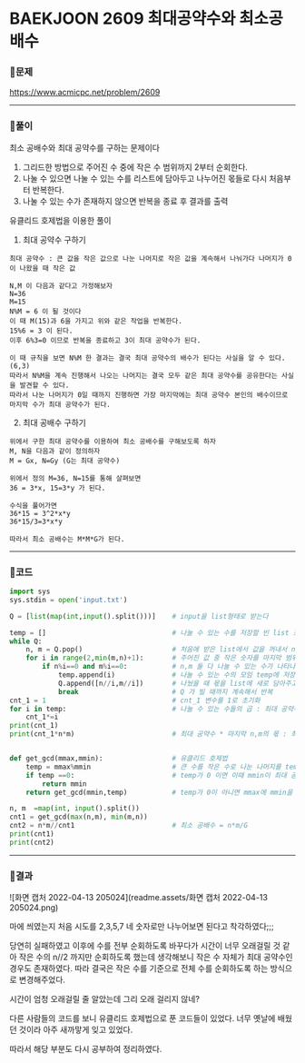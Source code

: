 # BAEKJOON 2609 최대공약수와 최소공배수

### 🏸문제 

https://www.acmicpc.net/problem/2609

<hr>



### 💊풀이

최소 공배수와 최대 공약수를 구하는 문제이다

1. 그리드한 방법으로 주어진 수 중에 작은 수 범위까지 2부터 순회한다.
2. 나눌 수 있으면 나눌 수 있는 수를 리스트에 담아두고 나누어진 몫들로 다시 처음부터 반복한다.
3. 나눌 수 있는 수가 존재하지 않으면 반복을 종료 후 결과를  출력

유클리드 호제법을 이용한 풀이

1. 최대 공약수 구하기

```
최대 공약수 : 큰 값을 작은 값으로 나눈 나머지로 작은 값을 계속해서 나눠가다 나머지가 0이 나왔을 때 작은 값

N,M 이 다음과 같다고 가정해보자
N=36
M=15
N%M = 6 이 될 것이다
이 때 M(15)과 6을 가지고 위와 같은 작업을 반복한다.
15%6 = 3 이 된다.
이후 6%3=0 이므로 반복을 종료하고 3이 최대 공약수가 된다.

이 때 규칙을 보면 N%M 한 결과는 결국 최대 공약수의 배수가 된다는 사실을 알 수 있다. (6,3)
따라서 N%M을 계속 진행해서 나오는 나머지는 결국 모두 같은 최대 공약수를 공유한다는 사실을 발견할 수 있다.
따라서 나눈 나머지가 0일 때까지 진행하면 가장 마지막에는 최대 공약수 본인의 배수이므로 마지막 수가 최대 공약수가 된다.
```

2. 최대 공배수 구하기

```
위에서 구한 최대 공약수를 이용하여 최소 공배수를 구해보도록 하자
M, N을 다음과 같이 정의하자
M = Gx, N=Gy (G는 최대 공약수)

위에서 정의 M=36, N=15를 통해 살펴보면
36 = 3*x, 15=3*y 가 된다.

수식을 풀어가면
36*15 = 3^2*x*y
36*15/3=3*x*y

따라서 최소 공배수는 M*M*G가 된다.
```



<hr>



### 📌코드

```python
import sys
sys.stdin = open('input.txt')

Q = [list(map(int,input().split()))]    # input을 list형태로 받는다

temp = []                               # 나눌 수 있는 수를 저장할 빈 list 초기화
while Q:
    n, m = Q.pop()                      # 처음에 받은 list에서 값을 꺼내서 n,m에 담아주기
    for i in range(2,min(m,n)+1):       # 주어진 값 중 작은 숫자를 마지막 범위로 해서 2부터 순회
        if n%i==0 and m%i==0:           # n,m 둘 다 나눌 수 있는 수가 나타나면
            temp.append(i)              # 나눌 수 있는 수의 모임 temp에 저장 후
            Q.append([n//i,m//i])       # 나눴을 때 몫을 list에 새로 담아주고 순회 종료
            break                       # Q 가 빌 때까지 계속해서 반복
cnt_1 = 1                               # cnt_1 변수를 1로 초기화
for i in temp:                          # 나눌 수 있는 수들의 곱 : 최대 공약수
    cnt_1*=i
print(cnt_1)
print(cnt_1*n*m)                        # 최대 공약수 * 마지막 n,m의 몫 : 최소 공배수


def get_gcd(mmax,mmin):                 # 유클리드 호제법
    temp = mmax%mmin                    # 큰 수를 작은 수로 나눈 나머지를 temp에 담음
    if temp ==0:                        # temp가 0 이면 이때 mmin이 최대 공약수
        return mmin
    return get_gcd(mmin,temp)           # temp가 0이 아니면 mmax에 mmin을 mmin에 temp를 넣고 다시 함수 호출

n, m  =map(int, input().split())
cnt1 = get_gcd(max(n,m), min(m,n))      
cnt2 = n*m//cnt1                        # 최소 공배수 = n*m/G
print(cnt1)
print(cnt2)
```

<hr>



### 🛀결과

![화면 캡처 2022-04-13 205024](readme.assets/화면 캡처 2022-04-13 205024.png)

마에 씌였는지 처음 시도를 2,3,5,7 네 숫자로만 나누어보면 된다고 착각하였다;;;

당연히 실패하였고 이후에 수를 전부 순회하도록 바꾸다가 시간이 너무 오래걸릴 것 같아 작은 수의 n//2 까지만 순회하도록 했는데 생각해보니 작은 수 자체가 최대 공약수인 경우도 존재하였다. 따라 결국은 작은 수를 기준으로 전체 수를 순회하도록 하는 방식으로 변경해주었다.

시간이 엄청 오래걸릴 줄 알았는데 그리 오래 걸리지 않네?

다른 사람들의 코드를 보니 유클리드 호제법으로 푼 코드들이 있었다. 너무 옛날에 배웠던 것이라 아주 새까맣게 잊고 있었다. 

따라서 해당 부분도 다시 공부하여 정리하였다.